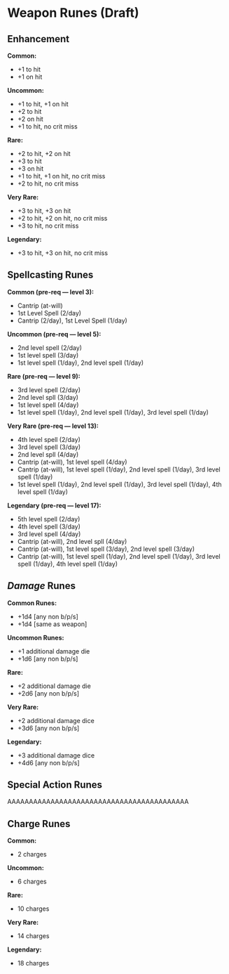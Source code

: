 # Weapon Runes (Draft)

## Enhancement

**Common:**
* +1 to hit
* +1 on hit

**Uncommon:**
* +1 to hit, +1 on hit
* +2 to hit
* +2 on hit
* +1 to hit, no crit miss

**Rare:**
* +2 to hit, +2 on hit
* +3 to hit
* +3 on hit
* +1 to hit, +1 on hit, no crit miss
* +2 to hit, no crit miss

**Very Rare:**
* +3 to hit, +3 on hit
* +2 to hit, +2 on hit, no crit miss
* +3 to hit, no crit miss

**Legendary:**
* +3 to hit, +3 on hit, no crit miss

## Spellcasting Runes

**Common (pre-req — level 3):**
* Cantrip (at-will)
* 1st Level Spell (2/day)
* Cantrip (2/day), 1st Level Spell (1/day)

**Uncommon (pre-req — level 5):**
* 2nd level spell (2/day)
* 1st level spell (3/day)
* 1st level spell (1/day), 2nd level spell (1/day)

**Rare (pre-req — level 9):**
* 3rd level spell (2/day)
* 2nd level spll (3/day)
* 1st level spell (4/day)
* 1st level spell (1/day), 2nd level spell (1/day), 3rd level spell (1/day)

**Very Rare (pre-req — level 13):**
* 4th level spell (2/day)
* 3rd level spell (3/day)
* 2nd level spll (4/day)
* Cantrip (at-will), 1st level spell (4/day)
* Cantrip (at-will), 1st level spell (1/day), 2nd level spell (1/day), 3rd level spell (1/day)
* 1st level spell (1/day), 2nd level spell (1/day), 3rd level spell (1/day), 4th level spell (1/day)

**Legendary (pre-req — level 17):**
* 5th level spell (2/day)
* 4th level spell (3/day)
* 3rd level spell (4/day)
* Cantrip (at-will), 2nd level spll (4/day)
* Cantrip (at-will), 1st level spell (3/day), 2nd level spell (3/day)
* Cantrip (at-will), 1st level spell (1/day), 2nd level spell (1/day), 3rd level spell (1/day), 4th level spell (1/day)

## *Damage* Runes

**Common Runes:**
* +1d4 [any non b/p/s]
* +1d4 [same as weapon]

**Uncommon Runes:**
* +1 additional damage die
* +1d6 [any non b/p/s]

**Rare:**
* +2 additional damage die
* +2d6 [any non b/p/s]

**Very Rare:**
* +2 additional damage dice
* +3d6 [any non b/p/s]

**Legendary:**
* +3 additional damage dice
* +4d6 [any non b/p/s]

## Special Action Runes

AAAAAAAAAAAAAAAAAAAAAAAAAAAAAAAAAAAAAAAAAA

## Charge Runes

**Common:**
* 2 charges

**Uncommon:**
* 6 charges

**Rare:**
* 10 charges

**Very Rare:**
* 14 charges

**Legendary:**
* 18 charges
